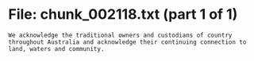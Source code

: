 ﻿# File: chunk_002118.txt (part 1 of 1)
```
We acknowledge the traditional owners and custodians of country throughout Australia and acknowledge their continuing connection to land, waters and community.
```

